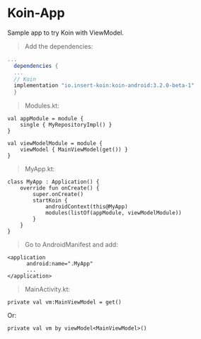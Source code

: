 # Koin-App
Sample app to try Koin with ViewModel.

> Add the dependencies:

  ```gradle
  ...
	dependencies {
    ...
    // Koin
    implementation "io.insert-koin:koin-android:3.2.0-beta-1"
	}
  ```

> Modules.kt:
```
val appModule = module {
    single { MyRepositoryImpl() }
}

val viewModelModule = module {
    viewModel { MainViewModel(get()) }
}
```

> MyApp.kt:
```
class MyApp : Application() {
    override fun onCreate() {
        super.onCreate()
        startKoin {
            androidContext(this@MyApp)
            modules(listOf(appModule, viewModelModule))
        }
    }
}

```
> Go to AndroidManifest and add:
  ```AndroidManifest
  <application
        android:name=".MyApp"
        ...
  </application>
  ```

> MainActivity.kt:
```
private val vm:MainViewModel = get()
```
Or:
```
private val vm by viewModel<MainViewModel>()
```
